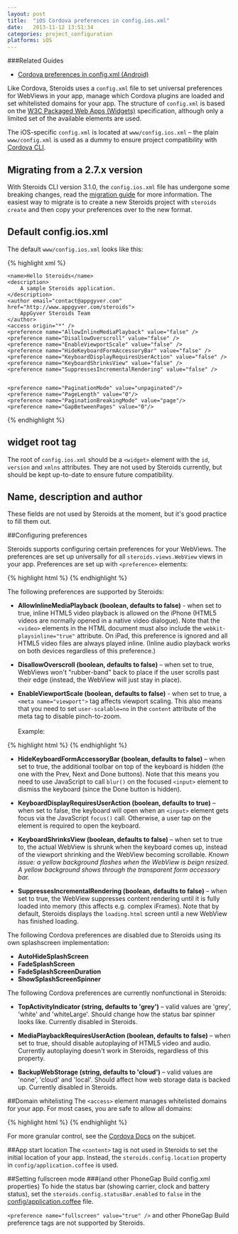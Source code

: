 ```yaml
---
layout: post
title:  "iOS Cordova preferences in config.ios.xml"
date:   2013-11-12 13:51:34
categories: project_configuration
platforms: iOS
---
```


###Related Guides
* [Cordova preferences in config.xml (Android)][config-xml-android-guide]

Like Cordova, Steroids uses a `config.xml` file to set universal preferences for WebViews in your app, manage which Cordova plugins are loaded and set whitelisted domains for your app. The structure of `config.xml` is based on the [W3C Packaged Web Apps (Widgets)][widgets] specification, although only a limited set of the available elements are used.

The iOS-specific `config.xml` is located at `www/config.ios.xml` – the plain `www/config.xml` is used as a dummy to ensure project compatibility with [Cordova CLI](https://github.com/apache/cordova-cli).

## Migrating from a 2.7.x version

With Steroids CLI version 3.1.0, the `config.ios.xml` file has undergone some breaking changes, read the [migration guide](/steroids/guides/steroids-js/cordova-3-1-migration/) for more information. The easiest way to migrate is to create a new Steroids project with `steroids create` and then copy your preferences over to the new format.

## Default config.ios.xml

The default `www/config.ios.xml` looks like this:

{% highlight xml %}
<?xml version='1.0' encoding='utf-8'?>
<widget id="com.appgyver.helloSteroids" version="2.0.0"
  xmlns="http://www.w3.org/ns/widgets">

    <name>Hello Steroids</name>
    <description>
        A sample Steroids application.
    </description>
    <author email="contact@appgyver.com" href="http://www.appgyver.com/steroids">
        AppGyver Steroids Team
    </author>
    <access origin="*" />
    <preference name="AllowInlineMediaPlayback" value="false" />
    <preference name="DisallowOverscroll" value="false" />
    <preference name="EnableViewportScale" value="false" />
    <preference name="HideKeyboardFormAccessoryBar" value="false" />
    <preference name="KeyboardDisplayRequiresUserAction" value="false" />
    <preference name="KeyboardShrinksView" value="false" />
    <preference name="SuppressesIncrementalRendering" value="false" />


    <preference name="PaginationMode" value="unpaginated"/>
    <preference name="PageLength" value="0"/>
    <preference name="PaginationBreakingMode" value="page"/>
    <preference name="GapBetweenPages" value="0"/>
</widget>
{% endhighlight %}

## widget root tag

The root of `config.ios.xml` should be a `<widget>` element with the `id`, `version` and `xmlns` attributes. They are not used by Steroids currently, but should be kept up-to-date to ensure future compatibility.

## Name, description and author

These fields are not used by Steroids at the moment, but it's good practice to fill them out.

##Configuring preferences

Steroids supports configuring certain preferences for your WebViews. The preferences are set up universally for all `steroids.views.WebView` views in your app. Preferences are set up with `<preference>` elements:

{% highlight html %}
<preference name="DisallowOverscroll" value="false" />
{% endhighlight %}

The following preferences are supported by Steroids:

* **AllowInlineMediaPlayback (boolean, defaults to false)** - when set to true, inline HTML5 video playback is allowed on the iPhone (HTML5 videos are normally opened in a native video dialogue). Note that the `<video>` elements in the HTML document must also include the `webkit-playsinline="true"` attribute. On iPad, this preference is ignored and all HTML5 video files are always played inline. (Inline audio playback works on both devices regardless of this preference.)

* **DisallowOverscroll (boolean, defaults to false)** – when set to true, WebViews won't "rubber-band" back to place if the user scrolls past their edge (instead, the WebView will just stay in place).

* **EnableViewportScale (boolean, defaults to false)** - when set to true, a `<meta name="viewport">` tag affects viewport scaling. This also means that you need to set `user-scalable=no` in the `content` attribute of the meta tag to disable pinch-to-zoom. <br><br>Example:

{% highlight html %}
<meta name="viewport" content="user-scalable=no, initial-scale=1,
  maximum-scale=1, minimum-scale=1,  target-densitydpi=device-dpi">
{% endhighlight %}
<br>

* **HideKeyboardFormAccessoryBar (boolean, defaults to false)** – when set to true, the additional toolbar on top of the keyboard is hidden (the one with the Prev, Next and Done buttons). Note that this means you need to use JavaScript to call `blur()` on the focused `<input>` element to dismiss the keyboard (since the Done button is hidden).

* **KeyboardDisplayRequiresUserAction (boolean, defaults to true)** – when set to false, the keyboard will open when an `<input>` element gets focus via the JavaScript `focus()` call. Otherwise, a user tap on the element is required to open the keyboard.

* **KeyboardShrinksView (boolean, defaults to false)** – when set to true to, the actual WebView is shrunk when the keyboard comes up, instead of the viewport shrinking and the WebView becoming scrollable. *Known issue: a yellow background flashes when the WebView is beign resized. A yellow background shows through the transparent form accessory bar.*

* **SuppressesIncrementalRendering (boolean, defaults to false)** – when set to true, the WebView suppresses content rendering until it is fully loaded into memory (this affects e.g. complex iFrames). Note that by default, Steroids displays the `loading.html` screen until a new WebView has finished loading.

The following Cordova preferences are disabled due to Steroids using its own splashscreen implementation:

* **AutoHideSplashScreen**
* **FadeSplashScreen**
* **FadeSplashScreenDuration**
* **ShowSplashScreenSpinner**

The following Cordova preferences are currently nonfunctional in Steroids:

* **TopActivityIndicator (string, defaults to 'grey')** – valid values are 'grey', 'white' and 'whiteLarge'. Should change how the status bar spinner looks like. Currently disabled in Steroids.

* **MediaPlaybackRequiresUserAction (boolean, defaults to false)** – when set to true, should disable autoplaying of HTML5 video and audio. Currently autoplaying doesn't work in Steroids, regardless of this property.

* **BackupWebStorage (string, defaults to 'cloud')** – valid values are 'none', 'cloud' and 'local'. Should affect how web storage data is backed up. Currently disabled in Steroids.

##Domain whitelisting
The `<access>` element manages whitelisted domains for your app. For most cases, you are safe to allow all domains:

{% highlight html %}
<access origin="*" />
{% endhighlight %}

For more granular control, see the [Cordova Docs][cordova-domain-whitelisting] on the subjcet.

##App start location
The `<content>` tag is not used in Steroids to set the initial location of your app. Instead, the `steroids.config.location` property in `config/application.coffee` is used.

##Setting fullscreen mode
###(and other PhoneGap Build config.xml properties)
To hide the status bar (showing carrier, clock and battery status), set the `steroids.config.statusBar.enabled` to `false` in the [config/application.coffee][config-application-coffee] file.

`<preference name="fullscreen" value="true" />` and other PhoneGap Build preference tags are not supported by Steroids.

[widgets]: http://www.w3.org/TR/widgets/
[config-xml-android-guide]: /steroids/guides/project_configuration/config-xml-android/
[cordova-domain-whitelisting]: http://cordova.apache.org/docs/en/2.7.0/guide_whitelist_index.md.html#Domain%20Whitelist%20Guide
[steroids-api]: http://docs.appgyver.com
[config-application-coffee]: /steroids/guides/project_configuration/config-application-coffee/
